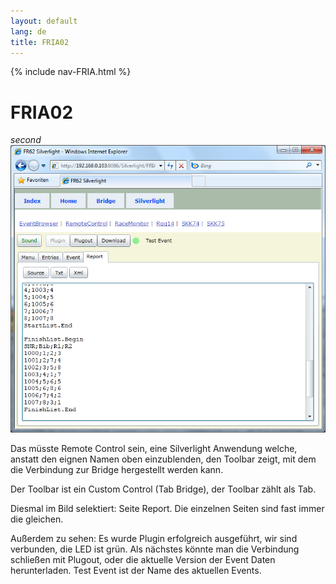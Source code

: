 ```yaml
---
layout: default
lang: de
title: FRIA02
---
```


{% include nav-FRIA.html %}

# FRIA02

*second*<br>
![FRIA02 screenshot](../images/FRIA02.png)

Das müsste Remote Control sein, eine Silverlight Anwendung welche, anstatt den eignen Namen oben einzublenden,
den Toolbar zeigt, mit dem die Verbindung zur Bridge hergestellt werden kann.

Der Toolbar ist ein Custom Control (Tab Bridge), der Toolbar zählt als Tab.

Diesmal im Bild selektiert: Seite Report.
Die einzelnen Seiten sind fast immer die gleichen.

Außerdem zu sehen: Es wurde Plugin erfolgreich ausgeführt, wir sind verbunden, die LED ist grün.
Als nächstes könnte man die Verbindung schließen mit Plugout, oder die aktuelle Version der Event Daten herunterladen.
Test Event ist der Name des aktuellen Events.
